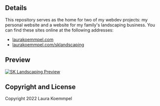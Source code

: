 ## Details
This repository serves as the home for two of my webdev projects: my personal website and a website for my family's landscaping business. You can find these sites online at the following addresses:

- [laurakoemmpel.com](laurakoemmpel.com)
- [laurakoemmpel.com/sklandscaping](laurakoemmpel.com/sklandscaping)

## Preview

[![SK Landscaping Preview](https://github.com/lkoemmpel/sk-landscaping/blob/master/img/screenshot.png)](https://github.com/lkoemmpel/sk-landscaping/blob/master/img/screenshot.png)


## Copyright and License

Copyright 2022 Laura Koemmpel
